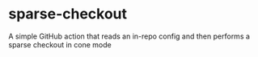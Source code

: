 # sparse-checkout
A simple GitHub action that reads an in-repo config and then performs a sparse checkout in cone mode
